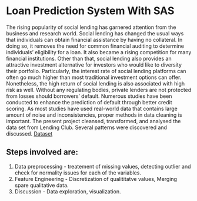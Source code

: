 # Loan Prediction System With SAS

The rising popularity of social lending has garnered attention from the business and research world. Social lending has changed the usual ways that individuals can obtain financial assistance by having no collateral. In doing so, it removes the need for common financial auditing to determine individuals’ eligibility for a loan. It also became a rising competition for many financial institutions. Other than that, social lending also provides an attractive investment alternative for investors who would like to diversity their portfolio. Particularly, the interest rate of social lending platforms can often go much higher than most traditional investment options can offer. Nonetheless, the high return of social lending is also associated with high risk as well. Without any regulating bodies, private lenders are not protected from losses should borrowers’ default. Numerous studies have been conducted to enhance the prediction of default through better credit scoring. As most studies have used real-world data that contains large amount of noise and inconsistencies, proper methods in data cleaning is important. The present project cleansed, transformed, and analysed the data set from Lending Club. Several patterns were discovered and discussed.
[Dataset](https://1drv.ms/u/s!AsL_Eh3YhT_QgmukPjClntCwdj96?e=SIpW4u) &nbsp; 

## Steps involved are:
1. Data preprocessing - treatement of missing values, detecting outlier and check for normality issues for each of the variables.
2. Feature Engineering - Discretization of qualititatve values, Merging spare qualitative data.
3. Discussion - Data exploration, visualization.

